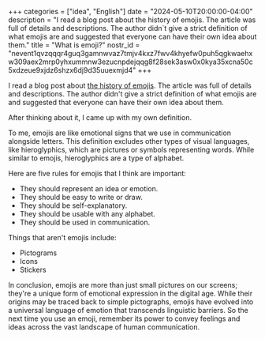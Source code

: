 +++
categories = ["idea", "English"]
date = "2024-05-10T20:00:00-04:00"
description = "I read a blog post about the history of emojis. The article was full of details and descriptions. The author didn`t give a strict definition of what emojis are and suggested that everyone can have their own idea about them."
title = "What is emoji?"
nostr_id = "nevent1qvzqqqr4guq3gamnwvaz7tmjv4kxz7fwv4khyefw0puh5qgkwaehxw309aex2mrp0yhxummnw3ezucnpdejqqg8f28sek3asw0x0kya35xcna50c5xdzeue9xjdz6shzx6dj9d35uuexmjd4"
+++

I read a blog post about [the history of emojis](https://blog.gingerbeardman.com/2024/05/10/emoji-history-the-missing-years/). The article was full of details and descriptions. The author didn't give a strict definition of what emojis are and suggested that everyone can have their own idea about them.

After thinking about it, I came up with my own definition.

To me, emojis are like emotional signs that we use in communication alongside letters. This definition excludes other types of visual languages, like hieroglyphics, which are pictures or symbols representing words. While similar to emojis, hieroglyphics are a type of alphabet.

Here are five rules for emojis that I think are important:

- They should represent an idea or emotion.
- They should be easy to write or draw.
- They should be self-explanatory.
- They should be usable with any alphabet.
- They should be used in communication.

Things that aren't emojis include:

- Pictograms
- Icons
- Stickers

In conclusion, emojis are more than just small pictures on our screens; they're a unique form of emotional expression in the digital age. While their origins may be traced back to simple pictographs, emojis have evolved into a universal language of emotion that transcends linguistic barriers. So the next time you use an emoji, remember its power to convey feelings and ideas across the vast landscape of human communication.
